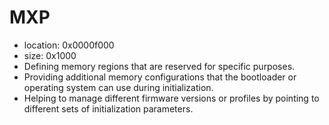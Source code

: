 # MXP

- location: 0x0000f000
- size: 0x1000
- Defining memory regions that are reserved for specific purposes.
- Providing additional memory configurations that the bootloader or operating system can use during initialization.
- Helping to manage different firmware versions or profiles by pointing to different sets of initialization parameters.
